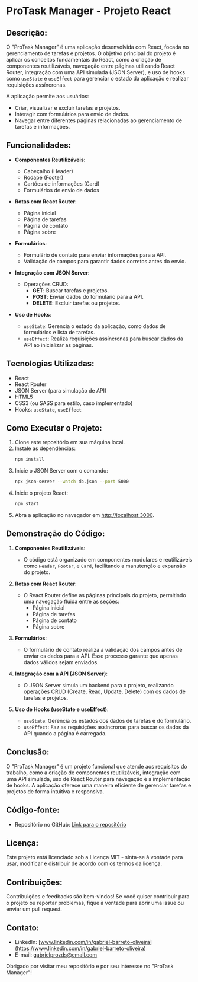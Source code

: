# ProTask Manager - Projeto React

## Descrição:
O "ProTask Manager" é uma aplicação desenvolvida com React, focada no gerenciamento de tarefas e projetos. O objetivo principal do projeto é aplicar os conceitos fundamentais do React, como a criação de componentes reutilizáveis, navegação entre páginas utilizando React Router, integração com uma API simulada (JSON Server), e uso de hooks como `useState` e `useEffect` para gerenciar o estado da aplicação e realizar requisições assíncronas.

A aplicação permite aos usuários:
- Criar, visualizar e excluir tarefas e projetos.
- Interagir com formulários para envio de dados.
- Navegar entre diferentes páginas relacionadas ao gerenciamento de tarefas e informações.

## Funcionalidades:
- **Componentes Reutilizáveis**:
  - Cabeçalho (Header)
  - Rodapé (Footer)
  - Cartões de informações (Card)
  - Formulários de envio de dados

- **Rotas com React Router**:
  - Página inicial
  - Página de tarefas
  - Página de contato
  - Página sobre

- **Formulários**:
  - Formulário de contato para enviar informações para a API.
  - Validação de campos para garantir dados corretos antes do envio.

- **Integração com JSON Server**:
  - Operações CRUD:
    - **GET**: Buscar tarefas e projetos.
    - **POST**: Enviar dados do formulário para a API.
    - **DELETE**: Excluir tarefas ou projetos.

- **Uso de Hooks**:
  - `useState`: Gerencia o estado da aplicação, como dados de formulários e lista de tarefas.
  - `useEffect`: Realiza requisições assíncronas para buscar dados da API ao inicializar as páginas.

## Tecnologias Utilizadas:
- React
- React Router
- JSON Server (para simulação de API)
- HTML5
- CSS3 (ou SASS para estilo, caso implementado)
- Hooks: `useState`, `useEffect`

## Como Executar o Projeto:
1. Clone este repositório em sua máquina local.
2. Instale as dependências:
   ```bash
   npm install
   ```
3. Inicie o JSON Server com o comando:
   ```bash
   npx json-server --watch db.json --port 5000
   ```
4. Inicie o projeto React:
   ```bash
   npm start
   ```
5. Abra a aplicação no navegador em [http://localhost:3000](http://localhost:3000).

## Demonstração do Código:
1. **Componentes Reutilizáveis**:
   - O código está organizado em componentes modulares e reutilizáveis como `Header`, `Footer`, e `Card`, facilitando a manutenção e expansão do projeto.
   
2. **Rotas com React Router**:
   - O React Router define as páginas principais do projeto, permitindo uma navegação fluida entre as seções:
     - Página inicial
     - Página de tarefas
     - Página de contato
     - Página sobre
   
3. **Formulários**:
   - O formulário de contato realiza a validação dos campos antes de enviar os dados para a API. Esse processo garante que apenas dados válidos sejam enviados.

4. **Integração com a API (JSON Server)**:
   - O JSON Server simula um backend para o projeto, realizando operações CRUD (Create, Read, Update, Delete) com os dados de tarefas e projetos.
   
5. **Uso de Hooks (useState e useEffect)**:
   - `useState`: Gerencia os estados dos dados de tarefas e do formulário.
   - `useEffect`: Faz as requisições assíncronas para buscar os dados da API quando a página é carregada.

## Conclusão:
O "ProTask Manager" é um projeto funcional que atende aos requisitos do trabalho, como a criação de componentes reutilizáveis, integração com uma API simulada, uso de React Router para navegação e a implementação de hooks. A aplicação oferece uma maneira eficiente de gerenciar tarefas e projetos de forma intuitiva e responsiva.

## Código-fonte:
- Repositório no GitHub: [Link para o repositório](https://github.com/Barreto0620/ProTask_Manager)

## Licença:
Este projeto está licenciado sob a Licença MIT - sinta-se à vontade para usar, modificar e distribuir de acordo com os termos da licença.

## Contribuições:
Contribuições e feedbacks são bem-vindos! Se você quiser contribuir para o projeto ou reportar problemas, fique à vontade para abrir uma issue ou enviar um pull request.

## Contato:
- LinkedIn: [www.linkedin.com/in/gabriel-barreto-oliveira](https://www.linkedin.com/in/gabriel-barreto-oliveira)
- E-mail: gabrielprozds@email.com

Obrigado por visitar meu repositório e por seu interesse no "ProTask Manager"!
